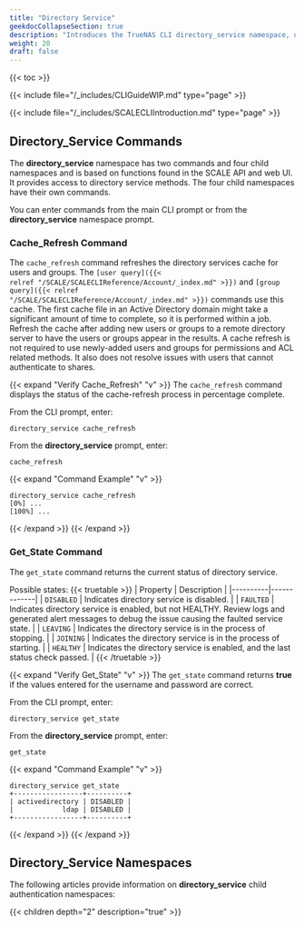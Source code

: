 ```yaml
---
title: "Directory Service"
geekdocCollapseSection: true
description: "Introduces the TrueNAS CLI directory_service namespace, used to access child namespaces and commands including activedirectory, idmap, kerberos, and ldap." 
weight: 20
draft: false
---
```



{{< toc >}}


{{< include file="/_includes/CLIGuideWIP.md" type="page" >}}

{{< include file="/_includes/SCALECLIIntroduction.md" type="page" >}}

## Directory_Service Commands

The **directory_service** namespace has two commands and four child namespaces and is based on functions found in the SCALE API and web UI. 
It provides access to directory service methods. 
The four child namespaces have their own commands.

You can enter commands from the main CLI prompt or from the **directory_service** namespace prompt.

### Cache_Refresh Command

The `cache_refresh` command refreshes the directory services cache for users and groups. The <code>[user query]({{< relref "/SCALE/SCALECLIReference/Account/_index.md" >}})</code> and <code>[group query]({{< relref "/SCALE/SCALECLIReference/Account/_index.md" >}})</code> commands use this cache. 
The first cache file in an Active Directory domain might take a significant amount of time to complete, so it is performed within a job. 
Refresh the cache after adding new users or groups to a remote directory server to have the users or groups appear in the results.
A cache refresh is not required to use newly-added users and groups for permissions and ACL related methods. 
It also does not resolve issues with users that cannot authenticate to shares.

{{< expand "Verify Cache_Refresh" "v" >}}
The `cache_refresh` command displays the status of the cache-refresh process in percentage complete.

From the CLI prompt, enter:

`directory_service cache_refresh`

From the **directory_service** prompt, enter:

`cache_refresh`

{{< expand "Command Example" "v" >}}
```
directory_service cache_refresh
[0%] ...
[100%] ...
```
{{< /expand >}}
{{< /expand >}}

### Get_State Command

The `get_state` command returns the current status of directory service. 

Possible states:
{{< truetable >}}
| Property | Description |
|----------|-------------|
| `DISABLED` | Indicates directory service is disabled. |
| `FAULTED` | Indicates directory service is enabled, but not HEALTHY. Review logs and generated alert messages to debug the issue causing the faulted service state. |
| `LEAVING` | Indicates the directory service is in the process of stopping. |
| `JOINING` | Indicates the directory service is in the process of starting. |
| `HEALTHY` | Indicates the directory service is enabled, and the last status check passed. |
{{< /truetable >}}

{{< expand "Verify Get_State" "v" >}}
The `get_state` command returns **true** if the values entered for the username and password are correct.

From the CLI prompt, enter:

`directory_service get_state`

From the **directory_service** prompt, enter:

`get_state`

{{< expand "Command Example" "v" >}}
```
directory_service get_state
+-----------------+----------+
| activedirectory | DISABLED |
|            ldap | DISABLED |
+-----------------+----------+
```
{{< /expand >}}
{{< /expand >}}

## Directory_Service Namespaces

The following articles provide information on **directory_service** child authentication namespaces:

{{< children depth="2" description="true" >}}
